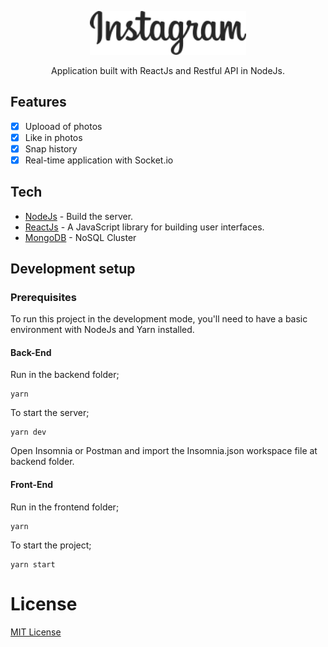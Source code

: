 <p align="center">
  <img src="frontend/src/assets/logo.svg" width="250"/>
</p>

<p align="center">
  Application built with ReactJs and Restful API in NodeJs.
</p>

## Features

- [x] Uplooad of photos
- [x] Like in photos
- [x] Snap history
- [x] Real-time application with Socket.io

## Tech

- [NodeJs](https://nodejs.org/en/) - Build the server.
- [ReactJs](https://reactjs.org) - A JavaScript library for building user interfaces.
- [MongoDB](https://www.mongodb.com/) - NoSQL Cluster

## Development setup

### Prerequisites

To run this project in the development mode, you'll need to have a basic environment with NodeJs and Yarn installed.

#### Back-End

Run in the backend folder;

```
yarn
```

To start the server;

```
yarn dev
```

Open Insomnia or Postman and import the Insomnia.json workspace file at backend folder.

#### Front-End

Run in the frontend folder;

```
yarn
```

To start the project;

```
yarn start
```

# License

[MIT License](/LICENSE)

